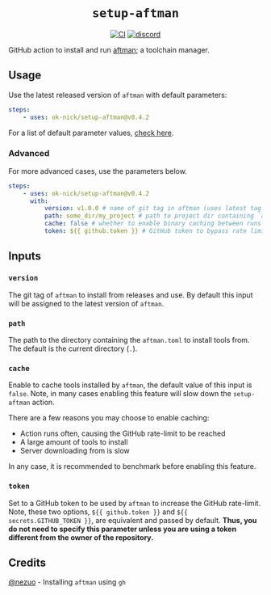 <div align="center">
  <h1><code>setup-aftman</code></h1>
  <p>
    <a href="https://github.com/ok-nick/setup-aftman/actions?query=workflow%3ACI"><img src="https://github.com/ok-nick/setup-aftman/workflows/CI/badge.svg" alt="CI" /></a>
    <a href="https://discord.gg/w9Bc6xH7uC"><img src="https://img.shields.io/discord/834969350061424660?label=discord" alt="discord" /></a>
  </p>
</div>

GitHub action to install and run [aftman](https://github.com/LPGhatguy/aftman); a toolchain manager.

## Usage

Use the latest released version of `aftman` with default parameters:

```yaml
steps:
    - uses: ok-nick/setup-aftman@v0.4.2
```

For a list of default parameter values, [check here](https://github.com/ok-nick/setup-aftman/blob/main/action.yml#L5-L20).

### Advanced

For more advanced cases, use the parameters below.

```yaml
steps:
    - uses: ok-nick/setup-aftman@v0.4.2
      with:
          version: v1.0.0 # name of git tag in aftman (uses latest tag by default)
          path: some_dir/my_project # path to project dir containing `aftman.toml` ("." (current dir) by default)
          cache: false # whether to enable binary caching between runs (false by default)
          token: ${{ github.token }} # GitHub token to bypass rate limit (${{ github.token }} set by default)
```

## Inputs

### `version`

The git tag of `aftman` to install from releases and use. By default this input will be assigned to the latest version of `aftman`.

### `path`

The path to the directory containing the `aftman.toml` to install tools from. The default is the current directory (`.`).

### `cache`

Enable to cache tools installed by `aftman`, the default value of this input is `false`. Note, in many cases enabling this feature will slow down the `setup-aftman` action.

There are a few reasons you may choose to enable caching:

-   Action runs often, causing the GitHub rate-limit to be reached
-   A large amount of tools to install
-   Server downloading from is slow

In any case, it is recommended to benchmark before enabling this feature.

### `token`

Set to a GitHub token to be used by `aftman` to increase the GitHub rate-limit. Note, these two options, `${{ github.token }}` and `${{ secrets.GITHUB_TOKEN }}`, are equivalent and passed by default. **Thus, you do not need to specify this parameter unless you are using a token different from the owner of the repository.**

## Credits

[@nezuo](https://github.com/nezuo) - Installing `aftman` using `gh`
